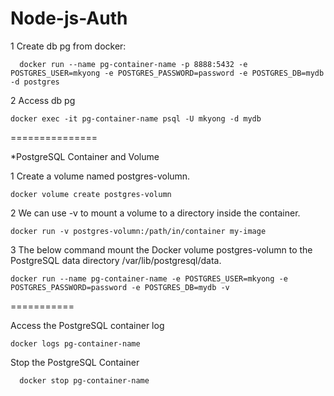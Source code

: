 # Node-js-Auth


 1 Create db pg from docker: 

      docker run --name pg-container-name -p 8888:5432 -e POSTGRES_USER=mkyong -e POSTGRES_PASSWORD=password -e POSTGRES_DB=mydb -d postgres


2 Access db pg

    docker exec -it pg-container-name psql -U mkyong -d mydb


===============


*PostgreSQL Container and Volume

1 Create a volume named postgres-volumn.
 
    docker volume create postgres-volumn

2 We can use -v to mount a volume to a directory inside the container.

    docker run -v postgres-volumn:/path/in/container my-image  

3 The below command mount the Docker volume postgres-volumn to the PostgreSQL data directory /var/lib/postgresql/data.

    docker run --name pg-container-name -e POSTGRES_USER=mkyong -e POSTGRES_PASSWORD=password -e POSTGRES_DB=mydb -v 

===========

Access the PostgreSQL container log

    docker logs pg-container-name


Stop the PostgreSQL Container

      docker stop pg-container-name
